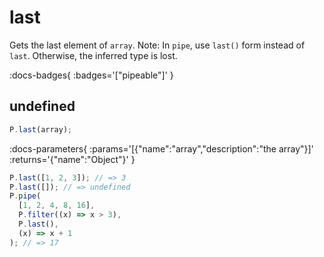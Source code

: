 # last

Gets the last element of `array`.
Note: In `pipe`, use `last()` form instead of `last`. Otherwise, the inferred type is lost.

:docs-badges{ :badges='["pipeable"]' }


## undefined

```js [light]
P.last(array);
```

:docs-parameters{ :params='[{"name":"array","description":"the array"}]' :returns='{"name":"Object"}' }

```js
P.last([1, 2, 3]); // => 3
P.last([]); // => undefined
P.pipe(
  [1, 2, 4, 8, 16],
  P.filter((x) => x > 3),
  P.last(),
  (x) => x + 1
); // => 17
```